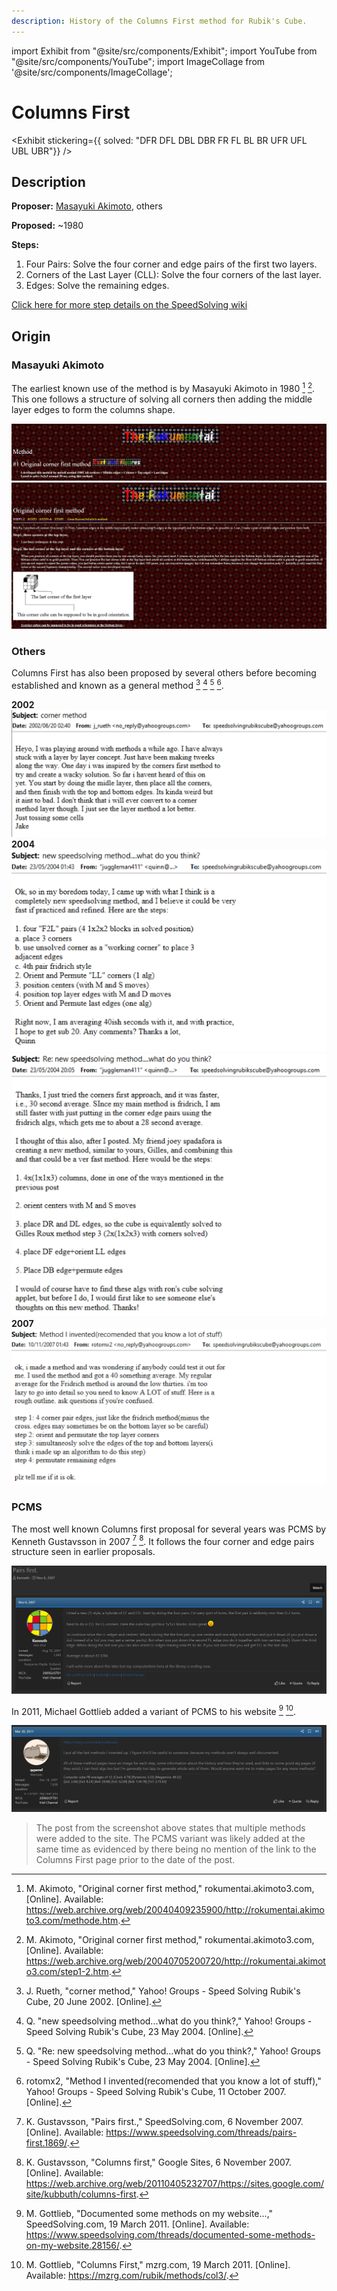 ```yaml
---
description: History of the Columns First method for Rubik's Cube.
---
```


import Exhibit from "@site/src/components/Exhibit";
import YouTube from "@site/src/components/YouTube";
import ImageCollage from '@site/src/components/ImageCollage';

# Columns First

<Exhibit
stickering={{
    solved: "DFR DFL DBL DBR FR FL BL BR UFR UFL UBL UBR"}}
/>

## Description

**Proposer:** [Masayuki Akimoto](CubingContributors/MethodDevelopers.md#akimoto-masayuki), others

**Proposed:** ~1980

**Steps:**

1. Four Pairs: Solve the four corner and edge pairs of the first two layers.
2. Corners of the Last Layer (CLL): Solve the four corners of the last layer.
3. Edges: Solve the remaining edges.

[Click here for more step details on the SpeedSolving wiki](https://www.speedsolving.com/wiki/index.php/Columns_First_Methods)

## Origin

### Masayuki Akimoto

The earliest known use of the method is by Masayuki Akimoto in 1980 [^1] [^2]. This one follows a structure of solving all corners then adding the middle layer edges to form the columns shape.

![](img/ColumnsFirst/Akimoto1.png)
![](img/ColumnsFirst/Akimoto2.png)

### Others

Columns First has also been proposed by several others before becoming established and known as a general method [^3] [^4] [^5] [^6].

**2002**
![](img/ColumnsFirst/Others1.png)
**2004**
![](img/ColumnsFirst/Others2.png)
![](img/ColumnsFirst/Others3.png)
**2007**
![](img/ColumnsFirst/Others4.png)

### PCMS

The most well known Columns first proposal for several years was PCMS by Kenneth Gustavsson in 2007 [^7] [^8]. It follows the four corner and edge pairs structure seen in earlier proposals.

![](img/ColumnsFirst/Others5.png)

In 2011, Michael Gottlieb added a variant of PCMS to his website [^9] [^10].

![](img/ColumnsFirst/Others6.png)

> The post from the screenshot above states that multiple methods were added to the site. The PCMS variant was likely added at the same time as evidenced by there being no mention of the link to the Columns First page prior to the date of the post.

[^1]: M. Akimoto, "Original corner first method," rokumentai.akimoto3.com, [Online]. Available: https://web.archive.org/web/20040409235900/http://rokumentai.akimoto3.com/methode.htm.

[^2]: M. Akimoto, "Original corner first method," rokumentai.akimoto3.com, [Online]. Available: https://web.archive.org/web/20040705200720/http://rokumentai.akimoto3.com/step1-2.htm.

[^3]: J. Rueth, "corner method," Yahoo! Groups - Speed Solving Rubik's Cube, 20 June 2002. [Online].

[^4]: Q. "new speedsolving method...what do you think?," Yahoo! Groups - Speed Solving Rubik's Cube, 23 May 2004. [Online].

[^5]: Q. "Re: new speedsolving method...what do you think?," Yahoo! Groups - Speed Solving Rubik's Cube, 23 May 2004. [Online].

[^6]: rotomx2, "Method I invented(recomended that you know a lot of stuff)," Yahoo! Groups - Speed Solving Rubik's Cube, 11 October 2007. [Online].

[^7]: K. Gustavsson, "Pairs first.," SpeedSolving.com, 6 November 2007. [Online]. Available: https://www.speedsolving.com/threads/pairs-first.1869/.

[^8]: K. Gustavsson, "Columns first," Google Sites, 6 November 2007. [Online]. Available: https://web.archive.org/web/20110405232707/https://sites.google.com/site/kubbuth/columns-first.

[^9]: M. Gottlieb, "Documented some methods on my website...," SpeedSolving.com, 19 March 2011. [Online]. Available: https://www.speedsolving.com/threads/documented-some-methods-on-my-website.28156/.

[^10]: M. Gottlieb, "Columns First," mzrg.com, 19 March 2011. [Online]. Available: https://mzrg.com/rubik/methods/col3/.